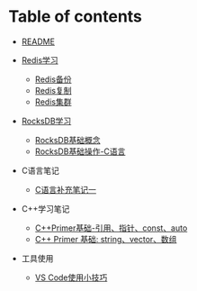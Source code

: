 # Table of contents

* [README](README.md)
* [Redis学习](redis-xue-xi/README.md)
  * [Redis备份](Redis备份.md)
  * [Redis复制](Redis复制.md)
  * [Redis集群](Redis集群.md)
* [RocksDB学习](rocksdb-xue-xi/README.md)
  * [RocksDB基础概念](RocksDB基础概念.md)
  * [RocksDB基础操作-C语言](RocksDB基础操作-C语言.md)
* C语言笔记
  * [C语言补充笔记一](C语言补充笔记一.md)
* C++学习笔记
  * [C++Primer基础-引用、指针、const、auto](C++Primer基础-引用指针const.md)
  * [C++ Primer 基础: string、vector、数组](C++Primere基础-stringvector数组.md)
  
* 工具使用
  * [VS Code使用小技巧](VSCode使用小技巧.md)

